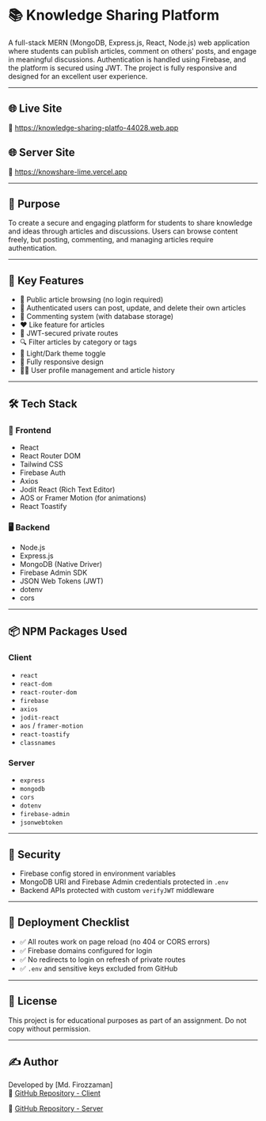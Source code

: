 # 📚 Knowledge Sharing Platform

A full-stack MERN (MongoDB, Express.js, React, Node.js) web application where students can publish articles, comment on others' posts, and engage in meaningful discussions. Authentication is handled using Firebase, and the platform is secured using JWT. The project is fully responsive and designed for an excellent user experience.

---

## 🌐 Live Site

🔗 https://knowledge-sharing-platfo-44028.web.app

## 🌐 Server Site

🔗 https://knowshare-lime.vercel.app

---

## 🎯 Purpose

To create a secure and engaging platform for students to share knowledge and ideas through articles and discussions. Users can browse content freely, but posting, commenting, and managing articles require authentication.

---

## 🚀 Key Features

- 📰 Public article browsing (no login required)
- 📝 Authenticated users can post, update, and delete their own articles
- 💬 Commenting system (with database storage)
- ❤️ Like feature for articles
- 🔐 JWT-secured private routes
- 🔍 Filter articles by category or tags
- 🌙 Light/Dark theme toggle
- 📱 Fully responsive design
- 🧑‍💼 User profile management and article history

---

## 🛠️ Tech Stack

### 🔧 Frontend

- React
- React Router DOM
- Tailwind CSS
- Firebase Auth
- Axios
- Jodit React (Rich Text Editor)
- AOS or Framer Motion (for animations)
- React Toastify

### 🖥️ Backend

- Node.js
- Express.js
- MongoDB (Native Driver)
- Firebase Admin SDK
- JSON Web Tokens (JWT)
- dotenv
- cors

---

## 📦 NPM Packages Used

### Client

- `react`
- `react-dom`
- `react-router-dom`
- `firebase`
- `axios`
- `jodit-react`
- `aos` / `framer-motion`
- `react-toastify`
- `classnames`

### Server

- `express`
- `mongodb`
- `cors`
- `dotenv`
- `firebase-admin`
- `jsonwebtoken`

---

## 🔐 Security

- Firebase config stored in environment variables
- MongoDB URI and Firebase Admin credentials protected in `.env`
- Backend APIs protected with custom `verifyJWT` middleware

---

## 🧪 Deployment Checklist

- ✅ All routes work on page reload (no 404 or CORS errors)
- ✅ Firebase domains configured for login
- ✅ No redirects to login on refresh of private routes
- ✅ `.env` and sensitive keys excluded from GitHub

---

## 📜 License

This project is for educational purposes as part of an assignment. Do not copy without permission.

---

## ✍️ Author

Developed by [Md. Firozzaman]  
🔗 [GitHub Repository - Client](https://github.com/Programming-Hero-Web-Course4/b11a11-client-side-Firoz800528)  

🔗 [GitHub Repository - Server](https://github.com/Programming-Hero-Web-Course4/b11a11-server-side-Firoz800528)
